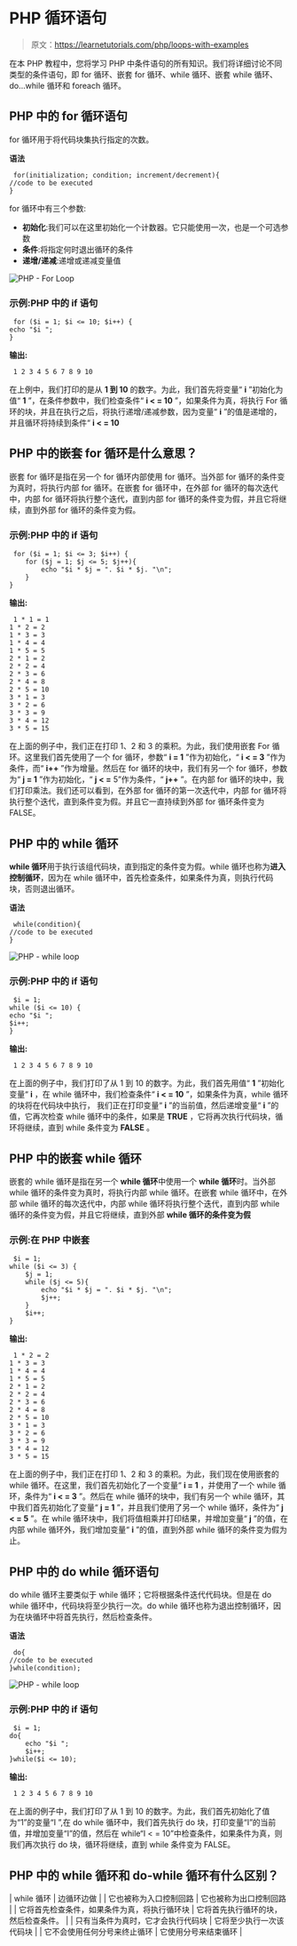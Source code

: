 # PHP 循环语句

> 原文：<https://learnetutorials.com/php/loops-with-examples>

在本 PHP 教程中，您将学习 PHP 中条件语句的所有知识。我们将详细讨论不同类型的条件语句，即 for 循环、嵌套 for 循环、while 循环、嵌套 while 循环、do…while 循环和 foreach 循环。

## PHP 中的 for 循环语句

for 循环用于将代码块集执行指定的次数。

**语法**

```
 for(initialization; condition; increment/decrement){  
//code to be executed  
} 

```

for 循环中有三个参数:

*   **初始化**:我们可以在这里初始化一个计数器。它只能使用一次，也是一个可选参数
*   **条件**:将指定何时退出循环的条件
*   **递增/递减**:递增或递减变量值

![PHP - For Loop](img/054c341db655db94b129b417ad502a8a.png)

### 示例:PHP 中的 if 语句

```
 for ($i = 1; $i <= 10; $i++) {    
echo "$i ";    
} 

```

**输出:**

```
 1 2 3 4 5 6 7 8 9 10 
```

在上例中，我们打印的是从 **1 到 10** 的数字。为此，我们首先将变量“ **i** ”初始化为值“ **1** ”，在条件参数中，我们检查条件“ **i < = 10** ”，如果条件为真，将执行 For 循环的块，并且在执行之后，将执行递增/递减参数，因为变量“ **i** ”的值是递增的，并且循环将持续到条件“ **i < = 10**

## PHP 中的嵌套 for 循环是什么意思？

嵌套 for 循环是指在另一个 for 循环内部使用 for 循环。当外部 for 循环的条件变为真时，将执行内部 for 循环。在嵌套 for 循环中，在外部 for 循环的每次迭代中，内部 for 循环将执行整个迭代，直到内部 for 循环的条件变为假，并且它将继续，直到外部 for 循环的条件变为假。

### 示例:PHP 中的 if 语句

```
 for ($i = 1; $i <= 3; $i++) {    
    for ($j = 1; $j <= 5; $j++){
        echo "$i * $j = ". $i * $j. "\n";
    }    
} 

```

**输出:**

```
 1 * 1 = 1
1 * 2 = 2
1 * 3 = 3
1 * 4 = 4
1 * 5 = 5
2 * 1 = 2
2 * 2 = 4
2 * 3 = 6
2 * 4 = 8
2 * 5 = 10
3 * 1 = 3
3 * 2 = 6
3 * 3 = 9
3 * 4 = 12
3 * 5 = 15 
```

在上面的例子中，我们正在打印 1、2 和 3 的乘积。为此，我们使用嵌套 For 循环。这里我们首先使用了一个 for 循环，参数“ **i = 1** ”作为初始化，“ **i < = 3** ”作为条件，而“ **i++** ”作为增量。然后在 for 循环的块中，我们有另一个 for 循环，参数为“ **j = 1** ”作为初始化，“ **j < =** 5”作为条件，“ **j++** ”。在内部 for 循环的块中，我们打印乘法。我们还可以看到，在外部 for 循环的第一次迭代中，内部 for 循环将执行整个迭代，直到条件变为假。并且它一直持续到外部 for 循环条件变为 FALSE。

## PHP 中的 while 循环

**while 循环**用于执行该组代码块，直到指定的条件变为假。while 循环也称为**进入控制循环**，因为在 while 循环中，首先检查条件，如果条件为真，则执行代码块，否则退出循环。

**语法**

```
 while(condition){  
//code to be executed  
} 

```

![PHP - while loop](img/b0ef90fabaf1e727e4213cfbd51d5062.png)

### 示例:PHP 中的 if 语句

```
 $i = 1;
while ($i <= 10) {    
echo "$i ";    
$i++;
} 

```

**输出:**

```
 1 2 3 4 5 6 7 8 9 10 
```

在上面的例子中，我们打印了从 1 到 10 的数字。为此，我们首先用值“ **1** ”初始化变量“ **i** ，在 while 循环中，我们检查条件“ **i < = 10** ”，如果条件为真，while 循环的块将在代码块中执行， 我们正在打印变量“ **i** ”的当前值，然后递增变量“ **i** ”的值，它再次检查 while 循环中的条件，如果是 **TRUE** ，它将再次执行代码块，循环将继续，直到 while 条件变为 **FALSE** 。

## PHP 中的嵌套 while 循环

嵌套的 while 循环是指在另一个 **while 循环**中使用一个 **while 循环**时。当外部 while 循环的条件变为真时，将执行内部 while 循环。在嵌套 while 循环中，在外部 while 循环的每次迭代中，内部 while 循环将执行整个迭代，直到内部 while 循环的条件变为假，并且它将继续，直到外部 **while 循环的条件变为假**

### 示例:在 PHP 中嵌套

```
 $i = 1;
while ($i <= 3) {
    $j = 1;
    while ($j <= 5){
        echo "$i * $j = ". $i * $j. "\n";
        $j++;
    }
    $i++;
} 

```

**输出:**

```
 1 * 2 = 2
1 * 3 = 3
1 * 4 = 4
1 * 5 = 5
2 * 1 = 2
2 * 2 = 4
2 * 3 = 6
2 * 4 = 8
2 * 5 = 10
3 * 1 = 3
3 * 2 = 6
3 * 3 = 9
3 * 4 = 12
3 * 5 = 15 
```

在上面的例子中，我们正在打印 1、2 和 3 的乘积。为此，我们现在使用嵌套的 while 循环。在这里，我们首先初始化了一个变量“ **i = 1** ，并使用了一个 while 循环，条件为“ **i < = 3** ”。然后在 while 循环的块中，我们有另一个 while 循环，其中我们首先初始化了变量“ **j = 1** ”，并且我们使用了另一个 while 循环，条件为“ **j < = 5** ”。在 while 循环块中，我们将值相乘并打印结果，并增加变量“ **j** ”的值，在内部 while 循环外，我们增加变量“ **i** ”的值，直到外部 while 循环的条件变为假为止。

## PHP 中的 do while 循环语句

do while 循环主要类似于 while 循环；它将根据条件迭代代码块。但是在 do while 循环中，代码块将至少执行一次。do while 循环也称为退出控制循环，因为在块循环中将首先执行，然后检查条件。

**语法**

```
 do{  
//code to be executed  
}while(condition); 

```

![PHP - while loop](img/25cd6a65a1cffc854f289db15e1fda18.png)

### 示例:PHP 中的 if 语句

```
 $i = 1;
do{
    echo "$i ";
    $i++;
}while($i <= 10); 

```

**输出:**

```
 1 2 3 4 5 6 7 8 9 10 
```

在上面的例子中，我们打印了从 1 到 10 的数字。为此，我们首先初始化了值为“1”的变量“I ”,在 do while 循环中，我们首先执行 do 块，打印变量“I”的当前值，并增加变量“I”的值，然后在 while“I < = 10”中检查条件，如果条件为真，则我们再次执行 do 块，循环将继续，直到 while 条件变为 FALSE。

## PHP 中的 while 循环和 do-while 循环有什么区别？

| while 循环 | 边循环边做 |
| 它也被称为入口控制回路 | 它也被称为出口控制回路 |
| 它将首先检查条件，如果条件为真，将执行循环块 | 它将首先执行循环的块，然后检查条件。 |
| 只有当条件为真时，它才会执行代码块 | 它将至少执行一次该代码块 |
| 它不会使用任何分号来终止循环 | 它使用分号来结束循环 |